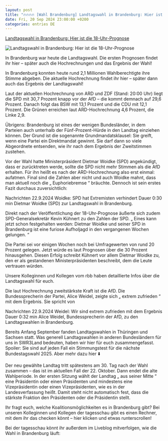```yaml
---
layout: post
title: "🔥🔥🔥🔥 [Wahl Brandenburg] Landtagswahl in Brandenburg: Hier ist die 18-Uhr-Prognose"
date: Fri, 20 Sep 2024 23:00:00 +0200
categories: entries DE
---
```

[Landtagswahl in Brandenburg: Hier ist die 18-Uhr-Prognose](https://www.swr3.de/aktuell/nachrichten/landtagswahl-brandenburg-104.html)

![Landtagswahl in Brandenburg: Hier ist die 18-Uhr-Prognose](https://www.swr3.de/aktuell/nachrichten/1727020866125%2Clandtagswahl-brandenburg-stimmzettel-100~_v-16x9@2dL_-6c42aff4e68b43c7868c3240d3ebfa29867457da.jpg)

In Brandenburg war heute die Landtagswahl. Die ersten Prognosen findet ihr hier – später auch die Hochrechnungen und das Ergebnis der Wahl!

In Brandenburg konnten heute rund 2,1 Millionen Wahlberechtigte ihre Stimme abgeben. Die aktuelle Hochrechnung findet ihr hier – später dann auch das Ergebnis der Landtagswahl!

Laut der aktuellen Hochrechnung von ARD und ZDF (Stand: 20:00 Uhr) liegt die SPD mit 30,7 Prozent knapp vor der AfD – die kommt demnach auf 29,6 Prozent. Danach folgt das BSW mit 13,1 Prozent und die CDU mit 12,1 Prozent. Die Grünen erreichen laut ARD-Hochrechnung 4,6 Prozent, die Linke 2,9.

Übrigens: Brandenburg ist eines der wenigen Bundesländer, in dem Parteien auch unterhalb der Fünf-Prozent-Hürde in den Landtag einziehen können. Der Grund ist die sogenannte Grundmandatsklausel: Sie greift, wenn eine Partei ein Direktmandat gewinnt. Sie darf dann so viele Abgeordnete entsenden, wie ihr nach dem Ergebnis der Zweitstimmen zustehen.

Vor der Wahl hatte Ministerpräsident Dietmar Woidke (SPD) angekündigt, dass er zurücktreten werde, sollte die SPD nicht mehr Stimmen als die AfD erhalten. Für ihn heißt es nach der ARD-Hochrechnung also erst einmal: aufatmen. Final sind die Zahlen aber nicht und auch Woidke mahnt, dass man aktuell noch die „ Euphoriebremse “ bräuchte. Dennoch ist sein erstes Fazit durchaus zuversichtlich:

Nachrichten 22.9.2024 Woidke: SPD hat Extremisten verhindert Dauer 0:30 min Dietmar Woidke (SPD) zur Landtagswahl in Brandenburg.

Direkt nach der Veröffentlichung der 18-Uhr-Prognose äußerte sich zudem SPD-Generalsekretär Kevin Kühnert zu den Zahlen der SPD. „ Eines kann jetzt schon festgehalten werden: Dietmar Woidke und seiner SPD in Brandenburg ist eine furiose Aufholjagd in den vergangenen Wochen gelungen. “

Die Partei sei vor einigen Wochen noch bei Umfragewerten von rund 20 Prozent gelegen. Jetzt würde es laut Prognosen über die 30 Prozent hinausgehen. Diesen Erfolg schreibt Kühnert vor allem Dietmar Woidke zu, den er als gestandenen Ministerpräsidenten beschreibt, dem die Leute vertrauen würden.

Unsere Kolleginnen und Kollegen vom rbb haben detaillierte Infos über die Landtagswahl für euch.

Die laut Hochrechnung zweitstärkste Kraft ist die AfD. Die Bundessprecherin der Partei, Alice Weidel, zeigte sich „ extrem zufrieden “ mit dem Ergebnis. Sie spricht von

Nachrichten 22.9.2024 Weidel: Wir sind extrem zufrieden mit dem Ergebnis Dauer 0:32 min Alice Weidel, Bundessprecherin der AfD, zu den Landtagswahlen in Brandenburg.

Bereits Anfang September fanden Landtagswahlen in Thüringen und Sachsen statt. Was generell Landtagswahlen in anderen Bundesländern für uns in SWR3Land bedeuten, haben wir hier für euch zusammengefasst. Spoiler: Sie sind auf jeden Fall ein Stimmungstest für die nächste Bundestagswahl 2025. Aber mehr dazu hier ⬇️​

Der neu gewählte Landtag tritt spätestens am 30. Tag nach der Wahl zusammen – das ist im aktuellen Fall der 22. Oktober. Dann endet die alte Wahlperiode. In der ersten Sitzung wählt der Landtag „ aus seiner Mitte “ eine Präsidentin oder einen Präsidenten und mindestens eine Vizepräsidentin oder einen Vizepräsidenten, wie es in der Landesverfassung heißt. Damit steht nicht automatisch fest, dass die stärkste Fraktion den Präsidenten oder die Präsidentin stellt.

Ihr fragt euch, welche Koalitionsmöglichkeiten es in Brandenburg gibt? Bei unseren Kolleginnen und Kollegen der tagesschau gibt es einen Rechner, mit dem ihr das checken könnt – hier klicken und etwas runterscrollen!

Bei der tagesschau könnt ihr außerdem im Liveblog mitverfolgen, wie die Wahl in Brandenburg läuft:

